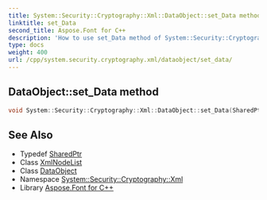 ```yaml
---
title: System::Security::Cryptography::Xml::DataObject::set_Data method
linktitle: set_Data
second_title: Aspose.Font for C++
description: 'How to use set_Data method of System::Security::Cryptography::Xml::DataObject class in C++.'
type: docs
weight: 400
url: /cpp/system.security.cryptography.xml/dataobject/set_data/
---
```

## DataObject::set_Data method




```cpp
void System::Security::Cryptography::Xml::DataObject::set_Data(SharedPtr<System::Xml::XmlNodeList> value)
```

## See Also

* Typedef [SharedPtr](../../../system/sharedptr/)
* Class [XmlNodeList](../../../system.xml/xmlnodelist/)
* Class [DataObject](../)
* Namespace [System::Security::Cryptography::Xml](../../)
* Library [Aspose.Font for C++](../../../)
